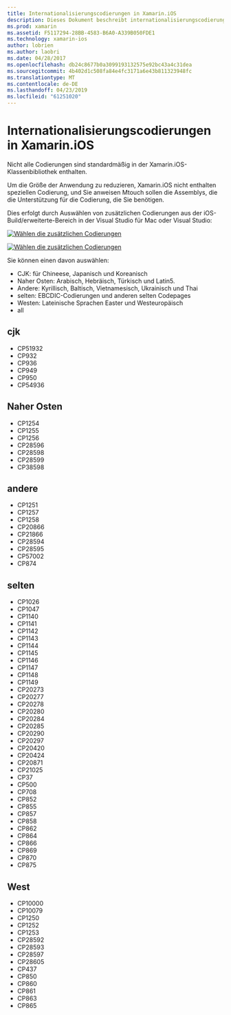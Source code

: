 ```yaml
---
title: Internationalisierungscodierungen in Xamarin.iOS
description: Dieses Dokument beschreibt internationalisierungscodierungen in Xamarin.iOS, erläutern die verfügbaren Codierungen und wie sie eine app hinzugefügt.
ms.prod: xamarin
ms.assetid: F5117294-28BB-4583-B6A0-A339B050FDE1
ms.technology: xamarin-ios
author: lobrien
ms.author: laobri
ms.date: 04/28/2017
ms.openlocfilehash: db24c8677b0a3099193132575e92bc43a4c31dea
ms.sourcegitcommit: 4b402d1c508fa84e4fc3171a6e43b811323948fc
ms.translationtype: MT
ms.contentlocale: de-DE
ms.lasthandoff: 04/23/2019
ms.locfileid: "61251020"
---
```

# <a name="internationalization-encodings-in-xamarinios"></a>Internationalisierungscodierungen in Xamarin.iOS

Nicht alle Codierungen sind standardmäßig in der Xamarin.iOS-Klassenbibliothek enthalten.

Um die Größe der Anwendung zu reduzieren, Xamarin.iOS nicht enthalten speziellen Codierung, und Sie anweisen Mtouch sollen die Assemblys, die die Unterstützung für die Codierung, die Sie benötigen.

Dies erfolgt durch Auswählen von zusätzlichen Codierungen aus der iOS-Build/erweiterte-Bereich in der Visual Studio für Mac oder Visual Studio:

 [![](encodings-images/00.png "Wählen die zusätzlichen Codierungen")](encodings-images/00.png#lightbox)

 [![](encodings-images/00a.png "Wählen die zusätzlichen Codierungen")](encodings-images/00a.png#lightbox)

Sie können einen davon auswählen:

-  CJK: für Chineese, Japanisch und Koreanisch
-  Naher Osten: Arabisch, Hebräisch, Türkisch und Latin5.
-  Andere: Kyrillisch, Baltisch, Vietnamesisch, Ukrainisch und Thai
-  selten: EBCDIC-Codierungen und anderen selten Codepages
-  Westen: Lateinische Sprachen Easter und Westeuropäisch
-  all


 <a name="cjk" />


## <a name="cjk"></a>cjk

-  CP51932
-  CP932
-  CP936
-  CP949
-  CP950
-  CP54936


 <a name="mideast" />


## <a name="mideast"></a>Naher Osten

-  CP1254
-  CP1255
-  CP1256
-  CP28596
-  CP28598
-  CP28599
-  CP38598


 <a name="other" />


## <a name="other"></a>andere

-  CP1251
-  CP1257
-  CP1258
-  CP20866
-  CP21866
-  CP28594
-  CP28595
-  CP57002
-  CP874


 <a name="rare" />


## <a name="rare"></a>selten

-  CP1026
-  CP1047
-  CP1140
-  CP1141
-  CP1142
-  CP1143
-  CP1144
-  CP1145
-  CP1146
-  CP1147
-  CP1148
-  CP1149
-  CP20273
-  CP20277
-  CP20278
-  CP20280
-  CP20284
-  CP20285
-  CP20290
-  CP20297
-  CP20420
-  CP20424
-  CP20871
-  CP21025
-  CP37
-  CP500
-  CP708
-  CP852
-  CP855
-  CP857
-  CP858
-  CP862
-  CP864
-  CP866
-  CP869
-  CP870
-  CP875


 <a name="west" />


## <a name="west"></a>West

-  CP10000
-  CP10079
-  CP1250
-  CP1252
-  CP1253
-  CP28592
-  CP28593
-  CP28597
-  CP28605
-  CP437
-  CP850
-  CP860
-  CP861
-  CP863
-  CP865

